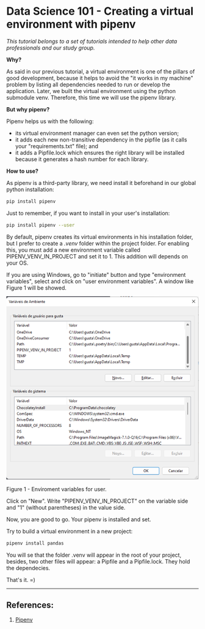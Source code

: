 # Data Science 101 - Creating a virtual environment with pipenv

*This tutorial belongs to a set of tutorials intended to help other data professionals and our study group.*

**Why?**

As said in our previous tutorial, a virtual environment is one of the pillars of good development, because it helps to avoid the "it works in my machine" problem by listing all dependencies needed to run or develop the application. Later, we built the virtual environment using the python submodule venv. Therefore, this time we will use the pipenv library.

**But why pipenv?**

Pipenv helps us with the following:

- its virtual environment manager can even set the python version;
- it adds each new non-transitive dependency in the pipfile (as it calls your "requirements.txt" file); and
- it adds a Pipfile.lock which ensures the right library will be installed because it generates a hash number for each library.

**How to use?**

As pipenv is a third-party library, we need install it beforehand in our global python installation:

```bash
pip install pipenv
```

Just to remember, if you want to install in your user's installation:

```bash
pip install pipenv --user
```

By default, pipenv creates its virtual environments in his installation folder, but I prefer to create a *.venv* folder within the project folder. For enabling this, you must add a new environment variable called PIPENV_VENV_IN_PROJECT and set it to 1. This addition will depends on your OS.

If you are using Windows, go to "initiate" button and type "environment variables", select and click on "user environment variables". A window like Figure 1 will be showed.

![Enviroment variables for user](https://github.com/cafe-com-analytics/cafe-com-analytics/blob/main/assets/images/text_02_figure_01.png)

Figure 1 - Enviroment variables for user.

Click on "New". Write "PIPENV_VENV_IN_PROJECT" on the variable side and "1" (without parentheses) in the value side.

Now, you are good to go. Your pipenv is installed and set.

Try to build a virtual environment in a new project:

```bash
pipenv install pandas
```

You will se that the folder .venv will appear in the root of your project, besides, two other files will appear: a Pipfile and a Pipfile.lock. They hold the dependecies.

That's it. =)

---

## References:

1. [Pipenv](https://pipenv.pypa.io/en/latest/)
